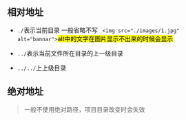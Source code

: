 ## 相对地址
*	`./`表示当前目录 一般省略不写
	``` <img src="./images/1.jpg" alt="bannar">```<mark>alt中的文字在图片显示不出来的时候会显示

*	`../`表示当前文件所在目录的上一级目录
* 	`../../`上上级目录

## 绝对地址
> 一般不使用绝对路径，项目目录改变时会失效